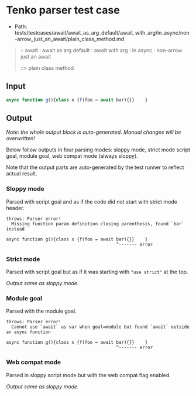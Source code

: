 # Tenko parser test case

- Path: tests/testcases/await/await_as_arg_default/await_with_arg/in_async/non-arrow_just_an_await/plain_class_method.md

> :: await : await as arg default : await with arg : in async : non-arrow just an await
>
> ::> plain class method

## Input

`````js
async function g(){class x {f(foo = await bar){}}    }
`````

## Output

_Note: the whole output block is auto-generated. Manual changes will be overwritten!_

Below follow outputs in four parsing modes: sloppy mode, strict mode script goal, module goal, web compat mode (always sloppy).

Note that the output parts are auto-generated by the test runner to reflect actual result.

### Sloppy mode

Parsed with script goal and as if the code did not start with strict mode header.

`````
throws: Parser error!
  Missing function param definition closing parenthesis, found `bar` instead

async function g(){class x {f(foo = await bar){}}    }
                                          ^------- error
`````

### Strict mode

Parsed with script goal but as if it was starting with `"use strict"` at the top.

_Output same as sloppy mode._

### Module goal

Parsed with the module goal.

`````
throws: Parser error!
  Cannot use `await` as var when goal=module but found `await` outside an async function

async function g(){class x {f(foo = await bar){}}    }
                                          ^------- error
`````


### Web compat mode

Parsed in sloppy script mode but with the web compat flag enabled.

_Output same as sloppy mode._

